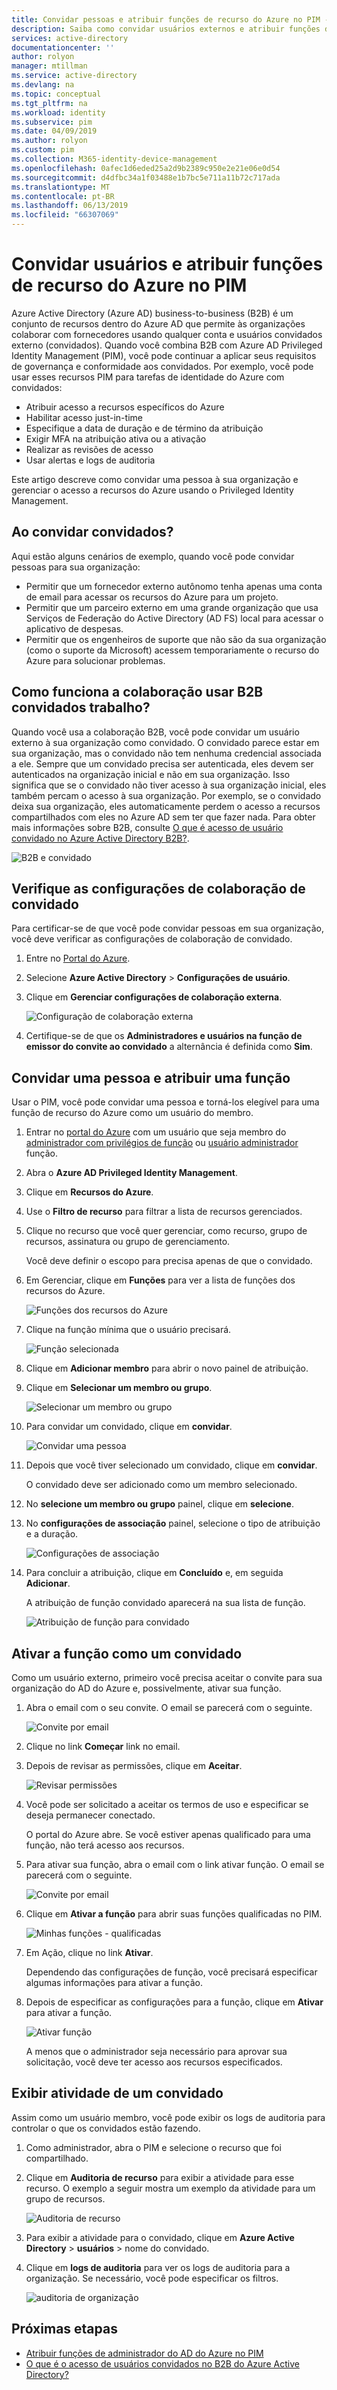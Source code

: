 ```yaml
---
title: Convidar pessoas e atribuir funções de recurso do Azure no PIM - Azure Active Directory | Microsoft Docs
description: Saiba como convidar usuários externos e atribuir funções de recurso do Azure no Azure AD Privileged Identity Management (PIM).
services: active-directory
documentationcenter: ''
author: rolyon
manager: mtillman
ms.service: active-directory
ms.devlang: na
ms.topic: conceptual
ms.tgt_pltfrm: na
ms.workload: identity
ms.subservice: pim
ms.date: 04/09/2019
ms.author: rolyon
ms.custom: pim
ms.collection: M365-identity-device-management
ms.openlocfilehash: 0afec1d6eded25a2d9b2389c950e2e21e06e0d54
ms.sourcegitcommit: d4dfbc34a1f03488e1b7bc5e711a11b72c717ada
ms.translationtype: MT
ms.contentlocale: pt-BR
ms.lasthandoff: 06/13/2019
ms.locfileid: "66307069"
---
```

# <a name="invite-guest-users-and-assign-azure-resource-roles-in-pim"></a>Convidar usuários e atribuir funções de recurso do Azure no PIM

Azure Active Directory (Azure AD) business-to-business (B2B) é um conjunto de recursos dentro do Azure AD que permite às organizações colaborar com fornecedores usando qualquer conta e usuários convidados externo (convidados). Quando você combina B2B com Azure AD Privileged Identity Management (PIM), você pode continuar a aplicar seus requisitos de governança e conformidade aos convidados. Por exemplo, você pode usar esses recursos PIM para tarefas de identidade do Azure com convidados:

- Atribuir acesso a recursos específicos do Azure
- Habilitar acesso just-in-time
- Especifique a data de duração e de término da atribuição
- Exigir MFA na atribuição ativa ou a ativação
- Realizar as revisões de acesso
- Usar alertas e logs de auditoria

Este artigo descreve como convidar uma pessoa à sua organização e gerenciar o acesso a recursos do Azure usando o Privileged Identity Management.

## <a name="when-would-you-invite-guests"></a>Ao convidar convidados?

Aqui estão alguns cenários de exemplo, quando você pode convidar pessoas para sua organização:

- Permitir que um fornecedor externo autônomo tenha apenas uma conta de email para acessar os recursos do Azure para um projeto.
- Permitir que um parceiro externo em uma grande organização que usa Serviços de Federação do Active Directory (AD FS) local para acessar o aplicativo de despesas.
- Permitir que os engenheiros de suporte que não são da sua organização (como o suporte da Microsoft) acessem temporariamente o recurso do Azure para solucionar problemas.

## <a name="how-does-collaboration-using-b2b-guests-work"></a>Como funciona a colaboração usar B2B convidados trabalho?

Quando você usa a colaboração B2B, você pode convidar um usuário externo à sua organização como convidado. O convidado parece estar em sua organização, mas o convidado não tem nenhuma credencial associada a ele. Sempre que um convidado precisa ser autenticada, eles devem ser autenticados na organização inicial e não em sua organização. Isso significa que se o convidado não tiver acesso à sua organização inicial, eles também percam o acesso à sua organização. Por exemplo, se o convidado deixa sua organização, eles automaticamente perdem o acesso a recursos compartilhados com eles no Azure AD sem ter que fazer nada. Para obter mais informações sobre B2B, consulte [O que é acesso de usuário convidado no Azure Active Directory B2B?](../b2b/what-is-b2b.md).

![B2B e convidado](./media/pim-resource-roles-external-users/b2b-external-user.png)

## <a name="check-guest-collaboration-settings"></a>Verifique as configurações de colaboração de convidado

Para certificar-se de que você pode convidar pessoas em sua organização, você deve verificar as configurações de colaboração de convidado.

1. Entre no [Portal do Azure](https://portal.azure.com/).

1. Selecione **Azure Active Directory** > **Configurações de usuário**.

1. Clique em **Gerenciar configurações de colaboração externa**.

    ![Configuração de colaboração externa](./media/pim-resource-roles-external-users/external-collaboration-settings.png)

1. Certifique-se de que os **Administradores e usuários na função de emissor do convite ao convidado** a alternância é definida como **Sim**.

## <a name="invite-a-guest-and-assign-a-role"></a>Convidar uma pessoa e atribuir uma função

Usar o PIM, você pode convidar uma pessoa e torná-los elegível para uma função de recurso do Azure como um usuário do membro.

1. Entrar no [portal do Azure](https://portal.azure.com/) com um usuário que seja membro do [administrador com privilégios de função](../users-groups-roles/directory-assign-admin-roles.md#privileged-role-administrator) ou [usuário administrador](../users-groups-roles/directory-assign-admin-roles.md#user-administrator) função.

1. Abra o **Azure AD Privileged Identity Management**.

1. Clique em **Recursos do Azure**.

1. Use o **Filtro de recurso** para filtrar a lista de recursos gerenciados.

1. Clique no recurso que você quer gerenciar, como recurso, grupo de recursos, assinatura ou grupo de gerenciamento.

    Você deve definir o escopo para precisa apenas de que o convidado.

1. Em Gerenciar, clique em **Funções** para ver a lista de funções dos recursos do Azure.

    ![Funções dos recursos do Azure](./media/pim-resource-roles-external-users/resources-roles.png)

1. Clique na função mínima que o usuário precisará.

    ![Função selecionada](./media/pim-resource-roles-external-users/selected-role.png)

1. Clique em **Adicionar membro** para abrir o novo painel de atribuição.

1. Clique em **Selecionar um membro ou grupo**.

    ![Selecionar um membro ou grupo](./media/pim-resource-roles-external-users/select-member-group.png)

1. Para convidar um convidado, clique em **convidar**.

    ![Convidar uma pessoa](./media/pim-resource-roles-external-users/invite-guest.png)

1. Depois que você tiver selecionado um convidado, clique em **convidar**.

    O convidado deve ser adicionado como um membro selecionado.

1. No **selecione um membro ou grupo** painel, clique em **selecione**.

1. No **configurações de associação** painel, selecione o tipo de atribuição e a duração.

    ![Configurações de associação](./media/pim-resource-roles-external-users/membership-settings.png)

1. Para concluir a atribuição, clique em **Concluído** e, em seguida **Adicionar**.

    A atribuição de função convidado aparecerá na sua lista de função.

    ![Atribuição de função para convidado](./media/pim-resource-roles-external-users/role-assignment.png)

## <a name="activate-role-as-a-guest"></a>Ativar a função como um convidado

Como um usuário externo, primeiro você precisa aceitar o convite para sua organização do AD do Azure e, possivelmente, ativar sua função.

1. Abra o email com o seu convite. O email se parecerá com o seguinte.

    ![Convite por email](./media/pim-resource-roles-external-users/email-invite.png)

1. Clique no link **Começar** link no email.

1. Depois de revisar as permissões, clique em **Aceitar**.

    ![Revisar permissões](./media/pim-resource-roles-external-users/invite-accept.png)

1. Você pode ser solicitado a aceitar os termos de uso e especificar se deseja permanecer conectado.

    O portal do Azure abre. Se você estiver apenas qualificado para uma função, não terá acesso aos recursos.

1. Para ativar sua função, abra o email com o link ativar função. O email se parecerá com o seguinte.

    ![Convite por email](./media/pim-resource-roles-external-users/email-role-assignment.png)

1. Clique em **Ativar a função** para abrir suas funções qualificadas no PIM.

    ![Minhas funções - qualificadas](./media/pim-resource-roles-external-users/my-roles-eligible.png)

1. Em Ação, clique no link **Ativar**.

    Dependendo das configurações de função, você precisará especificar algumas informações para ativar a função.

1. Depois de especificar as configurações para a função, clique em **Ativar** para ativar a função.

    ![Ativar função](./media/pim-resource-roles-external-users/activate-role.png)

    A menos que o administrador seja necessário para aprovar sua solicitação, você deve ter acesso aos recursos especificados.

## <a name="view-activity-for-a-guest"></a>Exibir atividade de um convidado

Assim como um usuário membro, você pode exibir os logs de auditoria para controlar o que os convidados estão fazendo.

1. Como administrador, abra o PIM e selecione o recurso que foi compartilhado.

1. Clique em **Auditoria de recurso** para exibir a atividade para esse recurso. O exemplo a seguir mostra um exemplo da atividade para um grupo de recursos.

    ![Auditoria de recurso](./media/pim-resource-roles-external-users/audit-resource.png)

1. Para exibir a atividade para o convidado, clique em **Azure Active Directory** > **usuários** > nome do convidado.

1. Clique em **logs de auditoria** para ver os logs de auditoria para a organização. Se necessário, você pode especificar os filtros.

    ![auditoria de organização](./media/pim-resource-roles-external-users/audit-directory.png)

## <a name="next-steps"></a>Próximas etapas

- [Atribuir funções de administrador do AD do Azure no PIM](pim-how-to-add-role-to-user.md)
- [O que é o acesso de usuários convidados no B2B do Azure Active Directory?](../b2b/what-is-b2b.md)
